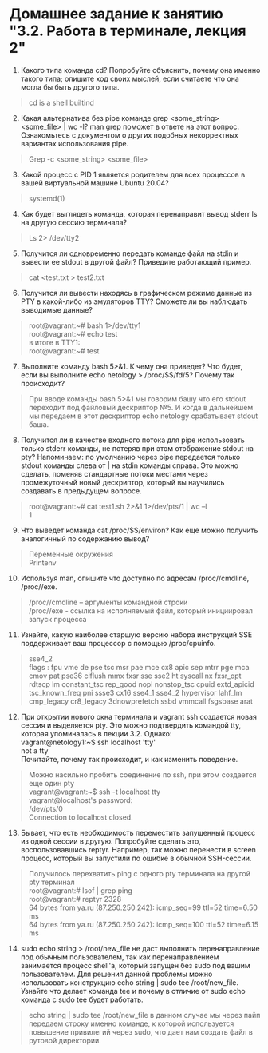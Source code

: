 Домашнее задание к занятию "3.2. Работа в терминале, лекция 2"
=======================================
1.	Какого типа команда cd? Попробуйте объяснить, почему она именно такого типа; опишите ход своих мыслей, если считаете что она могла бы быть другого типа.
>cd is a shell builtind  
2.	Какая альтернатива без pipe команде grep <some_string> <some_file> | wc -l? man grep поможет в ответе на этот вопрос. Ознакомьтесь с документом о других подобных некорректных вариантах использования pipe.  
>Grep -c <some_string> <some_file>    

3.	Какой процесс с PID 1 является родителем для всех процессов в вашей виртуальной машине Ubuntu 20.04?  
>systemd(1)  
4.	Как будет выглядеть команда, которая перенаправит вывод stderr ls на другую сессию терминала?  
>Ls 2> /dev/tty2  
5.	Получится ли одновременно передать команде файл на stdin и вывести ее stdout в другой файл? Приведите работающий пример.  
>cat <test.txt > test2.txt  
6.	Получится ли вывести находясь в графическом режиме данные из PTY в какой-либо из эмуляторов TTY? Сможете ли вы наблюдать выводимые данные?  
>root@vagrant:~# bash 1>/dev/tty1  
root@vagrant:~# echo test  
в итоге в TTY1:  
root@vagrant:~# test  

7.	Выполните команду bash 5>&1. К чему она приведет? Что будет, если вы выполните echo netology > /proc/$$/fd/5? Почему так происходит?  
>При вводе команды bash 5>&1 мы говорим башу что его stdout переходит под файловый дескриптор №5. И когда в дальнейшем мы передаем в этот дескриптор echo netology срабатывает stdout баша.

8.	Получится ли в качестве входного потока для pipe использовать только stderr команды, не потеряв при этом отображение stdout на pty? Напоминаем: по умолчанию через pipe передается только stdout команды слева от | на stdin команды справа. Это можно сделать, поменяв стандартные потоки местами через промежуточный новый дескриптор, который вы научились создавать в предыдущем вопросе.  
>root@vagrant:~# cat test1.sh 2>&1 1>/dev/pts/1 | wc –l  
1  
9.	Что выведет команда cat /proc/$$/environ? Как еще можно получить аналогичный по содержанию вывод?  

>Переменные окружения   
	Printenv  

10.	Используя man, опишите что доступно по адресам /proc/<PID>/cmdline, /proc/<PID>/exe.  
>/proc/<PID>/cmdline  – аргументы командной строки  
/proc/<PID>/exe - ссылка на исполняемый файл, который инициировал запуск процесса  

11.	Узнайте, какую наиболее старшую версию набора инструкций SSE поддерживает ваш процессор с помощью /proc/cpuinfo.    
>sse4_2  
flags           : fpu vme de pse tsc msr pae mce cx8 apic sep mtrr pge mca cmov pat pse36 clflush mmx fxsr sse sse2 ht syscall nx fxsr_opt rdtscp lm constant_tsc rep_good nopl nonstop_tsc cpuid extd_apicid tsc_known_freq pni ssse3 cx16 sse4_1 sse4_2 hypervisor lahf_lm cmp_legacy cr8_legacy 3dnowprefetch ssbd vmmcall fsgsbase arat  
12.	При открытии нового окна терминала и vagrant ssh создается новая сессия и выделяется pty. Это можно подтвердить командой tty, которая упоминалась в лекции 3.2. Однако:  
vagrant@netology1:~$ ssh localhost 'tty'  
not a tty  
Почитайте, почему так происходит, и как изменить поведение.   
>Можно насильно пробить соединение по ssh, при этом создается еще один pty  
vagrant@vagrant:~$ ssh -t localhost tty  
vagrant@localhost's password:  
/dev/pts/0  
Connection to localhost closed.  

13.	Бывает, что есть необходимость переместить запущенный процесс из одной сессии в другую. Попробуйте сделать это, воспользовавшись reptyr. Например, так можно перенести в screen процесс, который вы запустили по ошибке в обычной SSH-сессии.  
>Получилось перехватить ping с одного pty терминала на другой pty терминал  
root@vagrant:# lsof | grep ping  
root@vagrant:# reptyr 2328  
64 bytes from ya.ru (87.250.250.242): icmp_seq=99 ttl=52 time=6.50 ms  
64 bytes from ya.ru (87.250.250.242): icmp_seq=100 ttl=52 time=6.15 ms  
14.	sudo echo string > /root/new_file не даст выполнить перенаправление под обычным пользователем, так как перенаправлением занимается процесс shell'а, который запущен без sudo под вашим пользователем. Для решения данной проблемы можно использовать конструкцию echo string | sudo tee /root/new_file. Узнайте что делает команда tee и почему в отличие от sudo echo команда с sudo tee будет работать.  
>echo string | sudo tee /root/new_file в данном случае мы через пайп передаем строку именно команде, к которой используется повышение привилегий через sudo, что дает нам создать файл в рутовой директории.  


